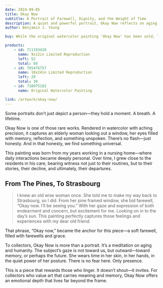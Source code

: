 ```yaml
---
date: 2024-09-05
title: Okay Now
subtitle: A Portrait of Farewell, Dignity, and the Weight of Time
description: A quiet and powerful portrait, Okay Now reflects on aging, memory, and the tender farewells that come with the passage of time. Inspired by Ben Young’s experience working in a nursing home, the painting honors the emotional bonds he formed with residents and the quiet dignity of saying goodbye. With expressive realism and deep sensitivity, this piece invites the viewer to pause, reflect, and connect with the universal experience of letting go.
author: Benjamin J. Young

buy: While the original watercolor painting 'Okay Now' has been sold, limited edition limited reproductions are still available in various sizes. This emotionally resonant piece continues to connect with collectors, and these high-quality prints offer a meaningful way to bring its story into your own space.

products:
    - id: 711193420
      name: 9x12in Limited Reproduction
      left: 52
      total: 60
    - id: 765476757
      name: 18x24in Limited Reproduction
      left: 29
      total: 30
    - id: 710975182
      name: Original Watercolor Painting

link: /artwork/okay-now/
---
```


Some portraits don’t just depict a person—they hold a moment. A breath. A lifetime.

Okay Now is one of those rare works. Rendered in watercolor with aching precision, it captures an elderly woman looking out a window, her eyes filled with memory, reflection, and something unspoken. There’s no flash—just honesty. And in that honesty, we find something universal.

<!--more-->

This painting was born from my years working in a nursing home—where daily interactions became deeply personal. Over time, I grew close to the residents in his care, bearing witness not just to their routines, but to their stories, their decline, and ultimately, their departures.


## From The Pines, To Strasbourg ##
> I knew an old wise woman once. She told me to make my way back to Strasbourg, so I did. From her pine framed window, she bid farewell, “Okay now. I’ll be seeing you.” With her gaze and expression of both endearment and concern, but excitement for me. Looking on in to the day’s sun. This painting perfectly captures those feelings and experiences with my dear old friend.

That phrase, “Okay now,” became the anchor for this piece—a soft farewell, filled with farewells and grace.

To collectors, Okay Now is more than a portrait. It’s a meditation on aging and humanity. The subject’s gaze is not toward us, but outward—toward memory, or perhaps the future. She wears time in her skin, in her hands, in the quiet power of her posture. There is no fear here. Only presence.

This is a piece that rewards those who linger. It doesn’t shout—it invites. For collectors who value art that carries meaning and memory, Okay Now offers an emotional depth that lives far beyond the frame.